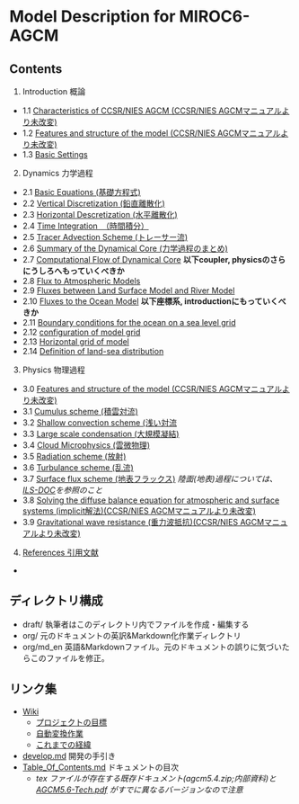# Model Description for MIROC6-AGCM
## Contents
1. Introduction 概論
<!--
次のファイルはダミー（セクション名だけ)
[Introduction](draft/a-intro.md)
-->
- 1.1 [Characteristics of CCSR/NIES AGCM (CCSR/NIES AGCMマニュアルより未改変)](org/md_en/summary.md)
- 1.2 [Features and structure of the model (CCSR/NIES AGCMマニュアルより未改変)](org/md_en/a-intro.md)
- 1.3 [Basic Settings](draft/a.0-setup.md)

2. Dynamics 力学過程
- 2.1  [Basic Equations (基礎方程式)](draft/d.1-basic.md)
- 2.2  [Vertical Discretization (鉛直離散化)](draft/d.2-vert.md)
- 2.3  [Horizontal Descretization (水平離散化)](draft/d.3-hori.md)
- 2.4  [Time Integration　（時間積分）](draft/d.4-time.md)
- 2.5  [Tracer Advection Scheme (トレーサー流)](draft/d.5-tracer.md)
- 2.6  [Summary of the Dynamical Core (力学過程のまとめ)](draft/d.6-summ.md)
- 2.7  [Computational Flow of Dynamical Core](draft/d.7-routine.md)
**以下coupler, physicsのさらにうしろへもっていくべきか**
- 2.8  [Flux to Atmospheric Models](draft/AO-coupler.md#Fluxes-to-Atmospheric-Models)
- 2.9  [Fluxes between Land Surface Model and River Model](draft/AO-coupler.md#fluxes-between-land-surface-model-and-river-model)
- 2.10 [Fluxes to the Ocean Model](draft/AO-couper.md#Fluxes-to-the-ocean-model)
**以下座標系, introductionにもっていくべきか**
- 2.11 [Boundary conditions for the ocean on a sea level grid](draft/AO-coupler.md#boundary-conditions-for-the-ocean-on-a-sea-level-grid)
- 2.12 [configuration of model grid](draft/Model-Grid.md#configuration-of-model-grid)
- 2.13 [Horizontal grid of model](draft/Model-Grid.md#horizontal-grid-of-model)
- 2.14 [Definition of land-sea distribution](draft/Definition-of-land-sea-distribution)

3. Physics 物理過程
- 3.0 [Features and structure of the model (CCSR/NIES AGCMマニュアルより未改変)](org/md_en/p-intro.md)
- 3.1 [Cumulus scheme (積雲対流)](draft/p-cum.md)
- 3.2 [Shallow convection scheme (浅い対流](draft/shallowconv_en.md)
- 3.3 [Large scale condensation (大規模凝結)](draft/Hotta_pmlsc.md)
- 3.4 [Cloud Microphysics (雲微物理)](draft/Hotta_pcldphys.md)
- 3.5 [Radiation scheme (放射)](draft/p-rad.md)
- 3.6 [Turbulance scheme (乱流)](draft/p-dif_en.md)
- 3.7 [Surface flux scheme (地表フラックス)](draft/p-sfc.md) *陸面(地表)過程については、[ILS-DOC](https://github.com/integrated-land-simulator/model_description)を参照のこと*
- 3.8 [Solving the diffuse balance equation for atmospheric and surface systems (implicit解法)(CCSR/NIES AGCMマニュアルより未改変)](org/md_en/p-intro.md)
- 3.9 [Gravitational wave resistance (重力波抵抗)(CCSR/NIES AGCMマニュアルより未改変)](org/md_en/p-grav.md)

4. [References 引用文献](https://paperpile.com/shared/naaVDv)
-

## ディレクトリ構成
-   draft/ 執筆者はこのディレクトリ内でファイルを作成・編集する
-   org/ 元のドキュメントの英訳&Markdown化作業ディレクトリ
-   org/md_en 英語&Markdownファイル。元のドキュメントの誤りに気づいたらこのファイルを修正。

## リンク集
-   [Wiki](../../wiki)
    -   [プロジェクトの目標](../../wiki/プロジェクトの目標)
    -   [自動変換作業](../../wiki/自動変換作業)
    -   [これまでの経緯](../../wiki/これまでの経緯)
-   [develop.md](./memo/develop.md) 開発の手引き
-   [Table_Of_Contents.md](./reference/Table_Of_Contents.md) ドキュメントの目次
    -   _tex ファイルが存在する既存ドキュメント(agcm5.4.zip;内部資料)と[AGCM5.6-Tech.pdf](./org/AGCM5.6-Tech.pdf) がすでに異なるバージョンなので注意_
